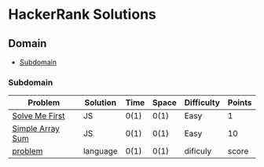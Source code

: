 # HackerRank Solutions

## Domain

- [Subdomain](github/link_to_subdomain)

### Subdomain

| Problem                                                                    | Solution | Time | Space | Difficulty | Points |
| -------------------------------------------------------------------------- | -------- | ---- | ----- | ---------- | ------ |
| [Solve Me First](https://www.hackerrank.com/challenges/solve-me-first)     | JS       | 0(1) | 0(1)  | Easy       | 1      |
| [Simple Array Sum](https://www.hackerrank.com/challenges/simple-array-sum) | JS       | 0(1) | 0(1)  | Easy       | 10     |
| [problem](url)                                                             | language | 0(1) | 0(1)  | dificuly   | score  |
